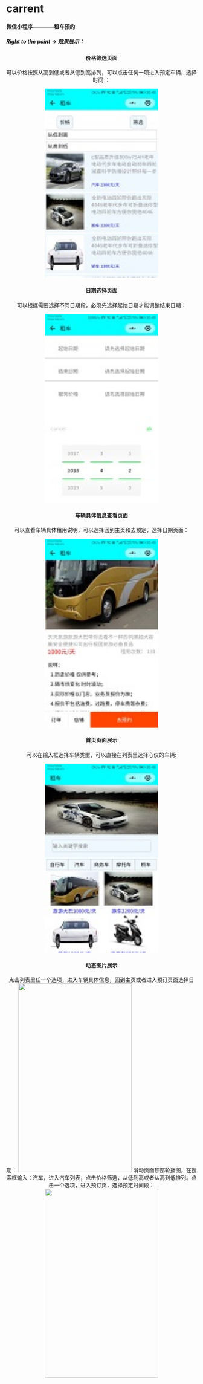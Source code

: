 # carrent
#### 微信小程序————租车预约
##### Right to the point -> 效果展示：<br>
<div align = "center">
<h4>价格筛选页面</h4>
 
可以价格按照从高到低或者从低到高排列，可以点击任何一项进入预定车辆，选择时间 ：

<img src = "https://github.com/Fatty-Fish/carrent/raw/master/images/1.jpg" width = "300px" height = "500px" align=center/>

<h4>日期选择页面</h4>

可以根据需要选择不同日期段，必须先选择起始日期才能调整结束日期：

<img src = "https://github.com/Fatty-Fish/carrent/raw/master/images/2.jpg" width = "300px" height = "500px" align=center/>

<h4>车辆具体信息查看页面</h4>

可以查看车辆具体租用说明，可以选择回到主页和去预定，选择日期页面：

<img src = "https://github.com/Fatty-Fish/carrent/raw/master/images/3.jpg" width = "300px" height = "500px" align=center/>

<h4>首页页面展示</h4>

可以在输入框选择车辆类型，可以直接在列表里选择心仪的车辆:

<img src = "https://github.com/Fatty-Fish/carrent/raw/master/images/4.jpg" width = "300px" height = "500px" align=center/>

 <h4>动态图片展示</h4>
 点击列表里任一个选项，进入车辆具体信息，回到主页或者进入预订页面选择日期：
 <img src = "https://github.com/Fatty-Fish/carrent/raw/master/images/1.gif" width = "300px" height = "500px" align=center/>
 滑动页面顶部轮播图，在搜索框输入：汽车，进入汽车列表，点击价格筛选，从低到高或者从高到低排列。点击一个选项，进入预订页，选择预定时间段：
 <img src = "https://github.com/Fatty-Fish/carrent/raw/master/images/2.gif" width = "300px" height = "500px" align=center/>
</div>
